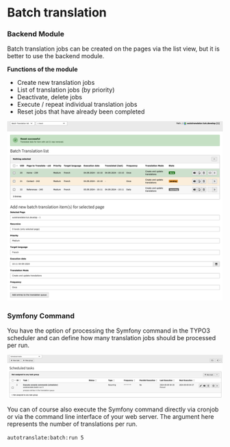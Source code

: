 # Batch translation

### Backend Module

Batch translation jobs can be created on the pages via the list view, but it is better to use the backend module.

**Functions of the module**
- Create new translation jobs
- List of translation jobs (by priority)
- Deactivate, delete jobs
- Execute / repeat individual translation jobs
- Reset jobs that have already been completed

![DeepL](../Images/BatchTranslationBackend.png)

### Symfony Command

You have the option of processing the Symfony command in the TYPO3 scheduler and can define how many translation jobs should be processed per run.

![DeepL](../Images/BatchTranslationCommand.png)

You can of course also execute the Symfony command directly via cronjob or via the command line interface of your web server. The argument here represents the number of translations per run.

```autotranslate:batch:run 5```
